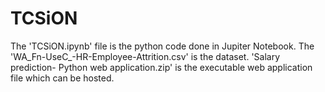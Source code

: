 # TCSiON
The 'TCSiON.ipynb' file is the python code done in Jupiter Notebook.
The 'WA_Fn-UseC_-HR-Employee-Attrition.csv' is the dataset.
'Salary prediction- Python web application.zip' is the executable web application file which can be hosted.
